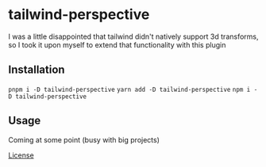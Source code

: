 # tailwind-perspective

I was a little disappointed that tailwind didn't natively support 3d transforms, so I took it upon myself to extend that functionality with this plugin

## Installation

`pnpm i -D tailwind-perspective`
`yarn add -D tailwind-perspective`
`npm i -D tailwind-perspective`

## Usage

Coming at some point (busy with big projects)

[License](/LICENSE)